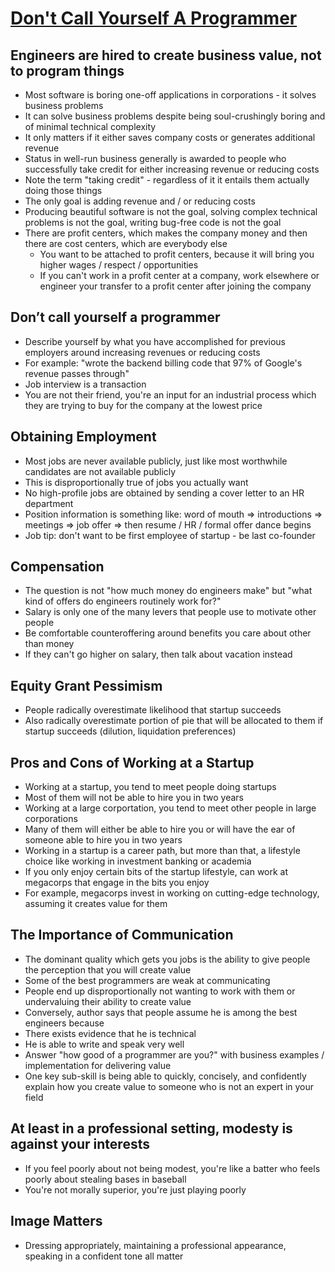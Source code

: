 # [Don't Call Yourself A Programmer](https://www.kalzumeus.com/2011/10/28/dont-call-yourself-a-programmer/)

## Engineers are hired to create business value, not to program things

* Most software is boring one-off applications in corporations - it solves business problems
* It can solve business problems despite being soul-crushingly boring and of minimal technical complexity
* It only matters if it either saves company costs or generates additional revenue
* Status in well-run business generally is awarded to people who successfully take credit for either increasing revenue or reducing costs
 * Note the term "taking credit" - regardless of it it entails them actually doing those things
* The only goal is adding revenue and / or reducing costs
 * Producing beautiful software is not the goal, solving complex technical problems is not the goal, writing bug-free code is not the goal
* There are profit centers, which makes the company money and then there are cost centers, which are everybody else
  * You want to be attached to profit centers, because it will bring you higher wages / respect / opportunities
  * If you can't work in a profit center at a company, work elsewhere or engineer your transfer to a profit center after joining the company

## Don’t call yourself a programmer

* Describe yourself by what you have accomplished for previous employers around increasing revenues or reducing costs
 * For example: "wrote the backend billing code that 97% of Google's revenue passes through"
* Job interview is a transaction
 * You are not their friend, you're an input for an industrial process which they are trying to buy for the company at the lowest price

## Obtaining Employment

* Most jobs are never available publicly, just like most worthwhile candidates are not available publicly
 * This is disproportionally true of jobs you actually want
 * No high-profile jobs are obtained by sending a cover letter to an HR department
* Position information is something like: word of mouth => introductions => meetings => job offer => then resume / HR / formal offer dance begins
* Job tip: don't want to be first employee of startup - be last co-founder

## Compensation

* The question is not "how much money do engineers make" but "what kind of offers do engineers routinely work for?"
 * Salary is only one of the many levers that people use to motivate other people
* Be comfortable counteroffering around benefits you care about other than money
 * If they can't go higher on salary, then talk about vacation instead

## Equity Grant Pessimism

* People radically overestimate likelihood that startup succeeds
* Also radically overestimate portion of pie that will be allocated to them if startup succeeds (dilution, liquidation preferences)

## Pros and Cons of Working at a Startup

* Working at a startup, you tend to meet people doing startups
 * Most of them will not be able to hire you in two years
* Working at a large corportation, you tend to meet other people in large corporations
 * Many of them will either be able to hire you or will have the ear of someone able to hire you in two years
* Working in a startup is a career path, but more than that, a lifestyle choice like working in investment banking or academia
* If you only enjoy certain bits of the startup lifestyle, can work at megacorps that engage in the bits you enjoy
 * For example, megacorps invest in working on cutting-edge technology, assuming it creates value for them

## The Importance of Communication

* The dominant quality which gets you jobs is the ability to give people the perception that you will create value
* Some of the best programmers are weak at communicating
 * People end up disproportionally not wanting to work with them or undervaluing their ability to create value
* Conversely, author says that people assume he is among the best engineers because
 * There exists evidence that he is technical
 * He is able to write and speak very well
* Answer "how good of a programmer are you?" with business examples / implementation for delivering value
* One key sub-skill is being able to quickly, concisely, and confidently explain how you create value to someone who is not an expert in your field

## At least in a professional setting, modesty is against your interests

* If you feel poorly about not being modest, you're like a batter who feels poorly about stealing bases in baseball
* You're not morally superior, you're just playing poorly

## Image Matters

* Dressing appropriately, maintaining a professional appearance, speaking in a confident tone all matter
  
